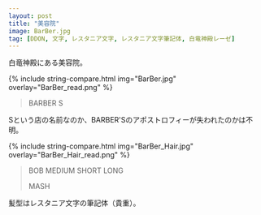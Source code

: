 ```yaml
---
layout: post
title: "美容院"
image: BarBer.jpg
tag: [DDON, 文字, レスタニア文字, レスタニア文字筆記体, 白竜神殿レーゼ]
---
```


白竜神殿にある美容院。

{% include string-compare.html img="BarBer.jpg" overlay="BarBer_read.png" %}

> BARBER S

Sという店の名前なのか、BARBER'Sのアポストロフィーが失われたのかは不明。

{% include string-compare.html img="BarBer_Hair.jpg" overlay="BarBer_Hair_read.png" %}

> BOB MEDIUM SHORT LONG
>
> MASH

髪型はレスタニア文字の筆記体（貴重）。

